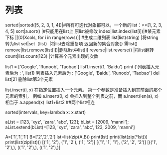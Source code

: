列表
====
sorted|sorted([5, 2, 3, 1, 4])|#所有可迭代对象都可以，一个新的list：>>[1, 2, 3, 4, 5]
sort|a.sort()  |#只能用在list上  原list被修改
index|list.index(list[i])|#某元素下标
|[[0]Xcols, for i in range(rows)]| #生成二维列表
list|list(string) |将string转为list
set|set（list）|将list去除重复项 返回新的集合对象{} 需list()
remove|list.remove(list[i])|删除list中list[i]
reverse|list.reverse() |将list翻转
count|list.count(123) |计算某个元素出现的次数

list1 = ['Google', 'Runoob', 'Taobao']
list1.insert(1, 'Baidu')
print ('列表插入元素后为 : ', list1)
列表插入元素后为 :  ['Google', 'Baidu', 'Runoob', 'Taobao']
del list[2] 删除list第3个元素

list.insert(i, x)	在指定位置插入一个元素。
第一个参数是准备插入到其前面的那个元素的索引，
例如 a.insert(0, x) 会插入到整个列表之前，而 a.insert(len(a), x) 相当于 a.append(x)
list1+list2  ##两个list相连

sorted(intervals, key=lambda x: x.start)

aList = [123, 'xyz', 'zara', 'abc', 123];
bList = [2009, 'manni'];
aList.extend(bList)=[123, 'xyz', 'zara', 'abc', 123, 2009, 'manni']

A=['1','1','1']
B=['2','2','2']
lst=list(zip(A,B))
print(lst)
print(list(zip(*lst)))
print(list(zip(lst)))
[('1', '2'), ('1', '2'), ('1', '2')]
[('1', '1', '1'), ('2', '2', '2')]
[(('1', '2'),), (('1', '2'),), (('1', '2'),)]
